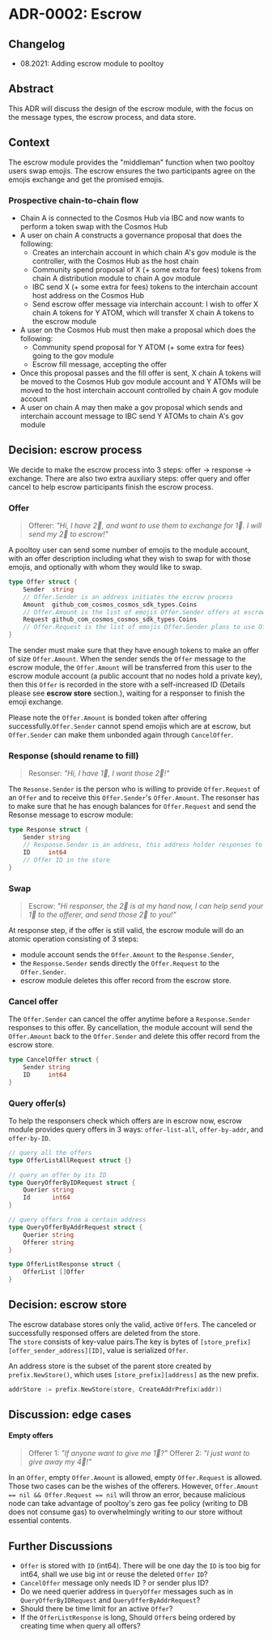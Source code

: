 # ADR-0002: Escrow

## Changelog

- 08.2021: Adding escrow module to pooltoy

## Abstract

 This ADR will discuss the design of the escrow module, with the focus on the message types, the escrow process, and data store.


## Context

The escrow module provides the "middleman" function when two pooltoy users swap emojis.
The escrow ensures the two participants agree on the emojis exchange and get the promised emojis.

### Prospective chain-to-chain flow

- Chain A is connected to the Cosmos Hub via IBC and now wants to perform a token swap with the Cosmos Hub
- A user on chain A constructs a governance proposal that does the following:
  - Creates an interchain account in which chain A's gov module is the controller, with the Cosmos Hub as the host chain
  - Community spend proposal of X (+ some extra for fees) tokens from chain A distribution module to chain A gov module
  - IBC send X (+ some extra for fees) tokens to the interchain account host address on the Cosmos Hub
  - Send escrow offer message via interchain account: I wish to offer X chain A tokens for Y ATOM, which will transfer X chain A tokens to the escrow module
- A user on the Cosmos Hub must then make a proposal which does the following:
  - Community spend proposal for Y ATOM (+ some extra for fees) going to the gov module
  - Escrow fill message, accepting the offer
- Once this proposal passes and the fill offer is sent, X chain A tokens will be moved to the Cosmos Hub gov module account and Y ATOMs will be moved to the host interchain account controlled by chain A gov module account
- A user on chain A may then make a gov proposal which sends and interchain account message to IBC send Y ATOMs to chain A's gov module


## Decision: escrow process

We decide to make the escrow process into 3 steps: offer &#8594; response &#8594; exchange. There are also two extra auxiliary
steps: offer query and offer cancel to help escrow participants finish the escrow process.  
 
### Offer

> Offerer: *"Hi, I have 2🍎, and want to use them to exchange for 1🍕. I will send my 2🍎 to escrow!"*

A pooltoy user can send some number of emojis to the module account, with an offer description including what they wish to swap for with those emojis, and optionally with whom they would like to swap.


```go
type Offer struct {
	Sender  string  
	// Offer.Sender is an address initiates the escrow process
	Amount  github_com_cosmos_cosmos_sdk_types.Coins 
	// Offer.Amount is the list of emojis Offer.Sender offers at escrow.
	Request github_com_cosmos_cosmos_sdk_types.Coins 
	// Offer.Request is the list of emojis Offer.Sender plans to use Offer.Amount to exchange for.
}

```
The sender must make sure that they have enough tokens to make an offer of size `Offer.Amount`.
When the sender sends the `Offer` message to the escrow module, the `Offer.Amount` will be transferred from this user to the escrow module account (a public account that no nodes hold a private key), then this `Offer` is recorded in the store with a self-increased ID (Details please see **escrow store** section.), waiting for a responser to finish the emoji exchange.

Please note the `Offer.Amount` is bonded token after offering successfully.`Offer.Sender` cannot spend emojis which are at escrow, but `Offer.Sender` can make them unbonded again through `CancelOffer`.


### Response (should rename to fill)

> Resonser: *"Hi, I have 1🍕, I want those 2🍎!"*

The `Resonse.Sender` is the person who is willing to provide `Offer.Request` of an `Offer` and to receive this `Offer.Sender`'s `Offer.Amount`.
The resonser has to make sure that he has enough balances for `Offer.Request` and send the Resonse message to escrow module:
```go
type Response struct {
	Sender string
	// Response.Sender is an address, this address holder responses to the Offer with ID = Response.ID
	ID     int64
	// Offer ID in the store
}
```


### Swap

> Escrow: *"Hi responser, the 2🍎 is at my hand now, I can help send your 1🍕 to the offerer, and send those 2🍎 to you!"*

At response step, if the offer is still valid, the escrow module will do an atomic operation consisting of 3 steps:
- module account sends the `Offer.Amount` to the `Response.Sender`,
- the `Response.Sender` sends directly the `Offer.Request` to the `Offer.Sender`.
- escrow module deletes this offer record from the escrow store.


### Cancel offer

The `Offer.Sender` can cancel the offer anytime before a  `Response.Sender` responses to this offer. By cancellation, the module account will send the `Offer.Amount` back to the `Offer.Sender` and delete this offer record from the escrow store. 
```go
type CancelOffer struct {
	Sender string
	ID     int64
}
```


### Query offer(s)

To help the responsers check which offers are in escrow now, escrow module provides query offers in 3 ways: `offer-list-all`, `offer-by-addr`, and `offer-by-ID`.

```go
// query all the offers
type OfferListAllRequest struct {}

// query an offer by its ID
type QueryOfferByIDRequest struct {
	Querier string 
	Id      int64  
}

// query offers from a certain address
type QueryOfferByAddrRequest struct {
    Querier string 
    Offerer string
}

type OfferListResponse struct {
    OfferList []Offer
}
```


## Decision: escrow store

The escrow database stores only the valid, active `Offer`s. The canceled or successfully responsed offers are deleted from the store.  
The `store` consists of key-value pairs.The key is bytes of `[store_prefix][offer_sender_address][ID]`, value is serialized `Offer`.

An address store is the subset of the parent store created by `prefix.NewStore()`, which uses `[store_prefix][address]` as the new prefix.
```go
addrStore := prefix.NewStore(store, CreateAddrPrefix(addr))
```


## Discussion: edge cases

#### Empty offers

> Offerer 1: *"If anyone want to give me 1🍕?"*
> Offerer 2: *"I just want to give away my 4🌲!"*

In an `Offer`, empty `Offer.Amount` is allowed, empty `Offer.Request` is allowed. Those two cases can be the wishes of the offerers. However,  `Offer.Amount == nil && Offer.Request == nil` will throw an error, because malicious node can take advantage of pooltoy's zero gas fee policy (writing to DB does not consume gas) to overwhelmingly writing to our store without essential contents.


## Further Discussions

- `Offer` is stored with `ID` (int64). There will be one day the `ID` is too big for int64, shall we use big int or reuse the deleted `Offer` `ID`?
- `CancelOffer` message only needs ID ? or sender plus ID?
- Do we need querier address in `QueryOffer` messages such as in `QueryOfferByIDRequest` and `QueryOfferByAddrRequest`?
- Should there be time limit for an active `Offer`?
- If the `OfferListResponse` is long, Should `Offer`s being ordered by creating time when query all offers?

